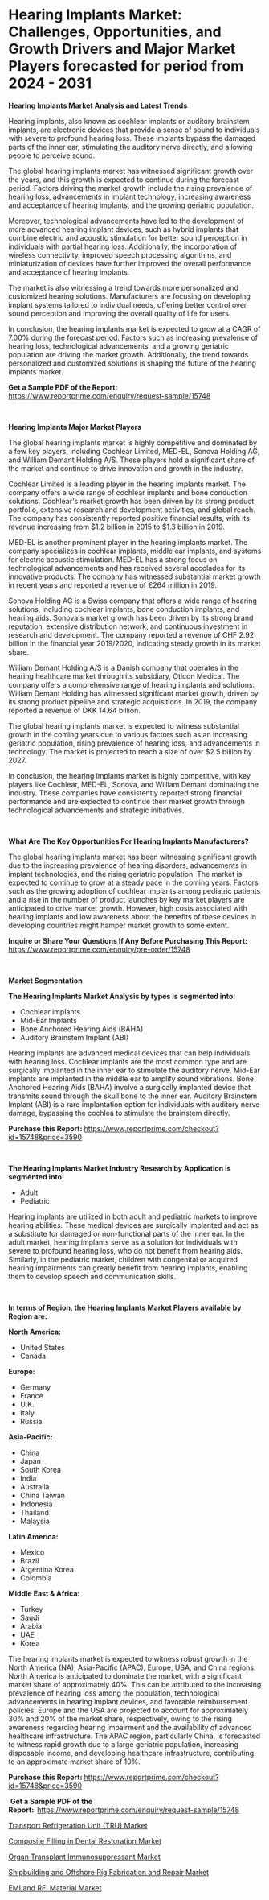 <p><h1>Hearing Implants Market: Challenges, Opportunities, and Growth Drivers and Major Market Players forecasted for period from 2024 - 2031</h1></p><p><strong>Hearing Implants Market Analysis and Latest Trends</strong></p>
<p><p>Hearing implants, also known as cochlear implants or auditory brainstem implants, are electronic devices that provide a sense of sound to individuals with severe to profound hearing loss. These implants bypass the damaged parts of the inner ear, stimulating the auditory nerve directly, and allowing people to perceive sound.</p><p>The global hearing implants market has witnessed significant growth over the years, and this growth is expected to continue during the forecast period. Factors driving the market growth include the rising prevalence of hearing loss, advancements in implant technology, increasing awareness and acceptance of hearing implants, and the growing geriatric population.</p><p>Moreover, technological advancements have led to the development of more advanced hearing implant devices, such as hybrid implants that combine electric and acoustic stimulation for better sound perception in individuals with partial hearing loss. Additionally, the incorporation of wireless connectivity, improved speech processing algorithms, and miniaturization of devices have further improved the overall performance and acceptance of hearing implants.</p><p>The market is also witnessing a trend towards more personalized and customized hearing solutions. Manufacturers are focusing on developing implant systems tailored to individual needs, offering better control over sound perception and improving the overall quality of life for users.</p><p>In conclusion, the hearing implants market is expected to grow at a CAGR of 7.00% during the forecast period. Factors such as increasing prevalence of hearing loss, technological advancements, and a growing geriatric population are driving the market growth. Additionally, the trend towards personalized and customized solutions is shaping the future of the hearing implants market.</p></p>
<p><strong>Get a Sample PDF of the Report:&nbsp;</strong> <a href="https://www.reportprime.com/enquiry/request-sample/15748">https://www.reportprime.com/enquiry/request-sample/15748</a></p>
<p>&nbsp;</p>
<p><strong>Hearing Implants Major Market Players</strong></p>
<p><p>The global hearing implants market is highly competitive and dominated by a few key players, including Cochlear Limited, MED-EL, Sonova Holding AG, and William Demant Holding A/S. These players hold a significant share of the market and continue to drive innovation and growth in the industry.</p><p>Cochlear Limited is a leading player in the hearing implants market. The company offers a wide range of cochlear implants and bone conduction solutions. Cochlear's market growth has been driven by its strong product portfolio, extensive research and development activities, and global reach. The company has consistently reported positive financial results, with its revenue increasing from $1.2 billion in 2015 to $1.3 billion in 2019.</p><p>MED-EL is another prominent player in the hearing implants market. The company specializes in cochlear implants, middle ear implants, and systems for electric acoustic stimulation. MED-EL has a strong focus on technological advancements and has received several accolades for its innovative products. The company has witnessed substantial market growth in recent years and reported a revenue of €264 million in 2019.</p><p>Sonova Holding AG is a Swiss company that offers a wide range of hearing solutions, including cochlear implants, bone conduction implants, and hearing aids. Sonova's market growth has been driven by its strong brand reputation, extensive distribution network, and continuous investment in research and development. The company reported a revenue of CHF 2.92 billion in the financial year 2019/2020, indicating steady growth in its market share.</p><p>William Demant Holding A/S is a Danish company that operates in the hearing healthcare market through its subsidiary, Oticon Medical. The company offers a comprehensive range of hearing implants and solutions. William Demant Holding has witnessed significant market growth, driven by its strong product pipeline and strategic acquisitions. In 2019, the company reported a revenue of DKK 14.64 billion.</p><p>The global hearing implants market is expected to witness substantial growth in the coming years due to various factors such as an increasing geriatric population, rising prevalence of hearing loss, and advancements in technology. The market is projected to reach a size of over $2.5 billion by 2027.</p><p>In conclusion, the hearing implants market is highly competitive, with key players like Cochlear, MED-EL, Sonova, and William Demant dominating the industry. These companies have consistently reported strong financial performance and are expected to continue their market growth through technological advancements and strategic initiatives.</p></p>
<p>&nbsp;</p>
<p><strong>What Are The Key Opportunities For Hearing Implants Manufacturers?</strong></p>
<p><p>The global hearing implants market has been witnessing significant growth due to the increasing prevalence of hearing disorders, advancements in implant technologies, and the rising geriatric population. The market is expected to continue to grow at a steady pace in the coming years. Factors such as the growing adoption of cochlear implants among pediatric patients and a rise in the number of product launches by key market players are anticipated to drive market growth. However, high costs associated with hearing implants and low awareness about the benefits of these devices in developing countries might hamper market growth to some extent.</p></p>
<p><strong>Inquire or Share Your Questions If Any Before Purchasing This Report:</strong> <a href="https://www.reportprime.com/enquiry/pre-order/15748">https://www.reportprime.com/enquiry/pre-order/15748</a></p>
<p>&nbsp;</p>
<p><strong>Market Segmentation</strong></p>
<p><strong>The Hearing Implants Market Analysis by types is segmented into:</strong></p>
<p><ul><li>Cochlear implants</li><li>Mid-Ear Implants</li><li>Bone Anchored Hearing Aids (BAHA)</li><li>Auditory Brainstem Implant (ABI)</li></ul></p>
<p><p>Hearing implants are advanced medical devices that can help individuals with hearing loss. Cochlear implants are the most common type and are surgically implanted in the inner ear to stimulate the auditory nerve. Mid-Ear implants are implanted in the middle ear to amplify sound vibrations. Bone Anchored Hearing Aids (BAHA) involve a surgically implanted device that transmits sound through the skull bone to the inner ear. Auditory Brainstem Implant (ABI) is a rare implantation option for individuals with auditory nerve damage, bypassing the cochlea to stimulate the brainstem directly.</p></p>
<p><strong>Purchase this Report:&nbsp;</strong><a href="https://www.reportprime.com/checkout?id=15748&price=3590">https://www.reportprime.com/checkout?id=15748&price=3590</a></p>
<p>&nbsp;</p>
<p><strong>The Hearing Implants Market Industry Research by Application is segmented into:</strong></p>
<p><ul><li>Adult</li><li>Pediatric</li></ul></p>
<p><p>Hearing implants are utilized in both adult and pediatric markets to improve hearing abilities. These medical devices are surgically implanted and act as a substitute for damaged or non-functional parts of the inner ear. In the adult market, hearing implants serve as a solution for individuals with severe to profound hearing loss, who do not benefit from hearing aids. Similarly, in the pediatric market, children with congenital or acquired hearing impairments can greatly benefit from hearing implants, enabling them to develop speech and communication skills.</p></p>
<p>&nbsp;</p>
<p><strong>In terms of Region, the Hearing Implants Market Players available by Region are:</strong></p>
<p>
    <p> <strong> North America: </strong>
        <ul>
            <li>United States</li>
            <li>Canada</li>
        </ul>
        </p> 
    <p> <strong> Europe: </strong>
        <ul>
            <li>Germany</li>
            <li>France</li>
            <li>U.K.</li>
            <li>Italy</li>
            <li>Russia</li>
        </ul>
        </p> 
    <p> <strong> Asia-Pacific: </strong>
        <ul>
            <li>China</li>
            <li>Japan</li>
            <li>South Korea</li>
            <li>India</li>
            <li>Australia</li>
            <li>China Taiwan</li>
            <li>Indonesia</li>
            <li>Thailand</li>
            <li>Malaysia</li>
        </ul>
        </p> 
    <p> <strong> Latin America: </strong>
        <ul>
            <li>Mexico</li>
            <li>Brazil</li>
            <li>Argentina Korea</li>
            <li>Colombia</li>
        </ul>
        </p> 
    <p> <strong> Middle East & Africa: </strong>
        <ul>
            <li>Turkey</li>
            <li>Saudi</li>
            <li>Arabia</li>
            <li>UAE</li>
            <li>Korea</li>
        </ul>
    </p>
    </p>
<p><p>The hearing implants market is expected to witness robust growth in the North America (NA), Asia-Pacific (APAC), Europe, USA, and China regions. North America is anticipated to dominate the market, with a significant market share of approximately 40%. This can be attributed to the increasing prevalence of hearing loss among the population, technological advancements in hearing implant devices, and favorable reimbursement policies. Europe and the USA are projected to account for approximately 30% and 20% of the market share, respectively, owing to the rising awareness regarding hearing impairment and the availability of advanced healthcare infrastructure. The APAC region, particularly China, is forecasted to witness rapid growth due to a large geriatric population, increasing disposable income, and developing healthcare infrastructure, contributing to an approximate market share of 10%.</p></p>
<p><strong>Purchase this Report: </strong><a href="https://www.reportprime.com/checkout?id=15748&price=3590">https://www.reportprime.com/checkout?id=15748&price=3590</a></p>
<p>&nbsp;<strong>Get a Sample PDF of the Report:&nbsp;&nbsp;</strong><a href="https://www.reportprime.com/enquiry/request-sample/15748">https://www.reportprime.com/enquiry/request-sample/15748</a></p>
<p><strong></strong></p>
<p><p><a href="https://medium.com/@tommiesmith8654/transport-refrigeration-unit-tru-market-exploring-market-share-market-trends-and-future-growth-bddcfcc0b428">Transport Refrigeration Unit (TRU) Market</a></p><p><a href="https://medium.com/@tommiesmith8654/composite-filling-in-dental-restoration-market-size-market-outlook-and-market-forecast-2024-to-62ea1e249b4a">Composite Filling in Dental Restoration Market</a></p><p><a href="https://medium.com/@tommiesmith8654/organ-transplant-immunosuppressant-market-exploring-market-share-market-trends-and-future-growth-f68edff26bec">Organ Transplant Immunosuppressant Market</a></p><p><a href="https://medium.com/@tommiesmith8654/shipbuilding-and-offshore-rig-fabrication-and-repair-market-size-market-outlook-and-market-f9b1951ea082">Shipbuilding and Offshore Rig Fabrication and Repair Market</a></p><p><a href="https://medium.com/@tommiesmith8654/emi-and-rfi-material-market-size-reveals-the-best-marketing-channels-in-global-industry-7a1b07bb2458">EMI and RFI Material Market</a></p></p>